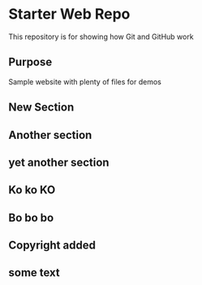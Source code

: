 # Starter Web Repo

This repository is for showing how Git and GitHub work

## Purpose

Sample website with plenty of files for demos

## New Section

## Another section

## yet another section

## Ko ko KO

## Bo bo bo


## Copyright added


## some text
